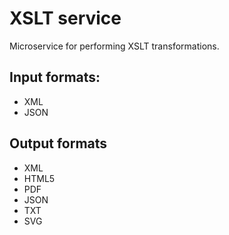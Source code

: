 # XSLT service
Microservice for performing XSLT transformations.

## Input formats:
* XML
* JSON

## Output formats
* XML
* HTML5
* PDF
* JSON
* TXT
* SVG